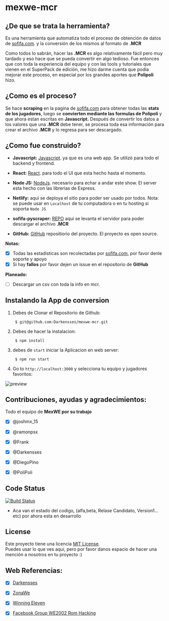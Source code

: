 # mexwe-mcr

## ¿De que se trata la herramienta?
Es una herramienta que automatiza todo el proceso de obtención de datos de [sofifa.com](https://sofifa.com/). y la conversión de los mismos al formato de **.MCR**

Como todos lo sabrán, hacer las **.MCR** es algo relativamente fácil pero muy tardado y eso hace que se pueda convertir en algo tedioso. Fue entonces que con toda la experiencia del equipo y con las tools y tutoriales que vienen en el SuperPack de edición, me hizo darme cuenta que podía mejorar este proceso, en especial por los grandes aportes que **Polipoli** hizo.



## ¿Como es el proceso?
Se hace **scraping** en la pagina de [sofifa.com](https://sofifa.com/) para obtener todas las **stats de los jugadores**, luego se **convierten mediante las formulas de Polipoli** y que ahora estan escritas en **Javascript.** Después de convertir los datos a los valores que una **.MCR** debe tener, se procesa toda esa información para crear el archivo **.MCR** y lo regresa para ser descargado.

  
## ¿Como fue construido?
- **Javascript:** [Javascript](https://developer.mozilla.org/es/docs/Web/JavaScript).  ya que es una web app. Se utilizó para todo el backend y frontend.

- **React:** [React](https://es.reactjs.org/). para todo el UI que esta hecho hasta el momento.

- **Node JS:** [NodeJs](https://nodejs.org/es/). necesario para echar a andar este show. El server esta hecho con las librerias de Express.

- **Netlify:**  aqui se deploya el sitio para poder ser usado por todos. 
Nota: se puede usar en `Localhost` de tu computadora o en tu hosting si soporta `Node JS`

- **sofifa-pyscraper:**  [REPO](https://github.com/Darkensses/sofifa-pyscraper) aqui se levanta el servidor para poder descargar el archivo **.MCR**

- **GitHub:** [GitHub](https://github.com/Darkensses/mexwe-mcr) repositiorio del proyecto. El proyecto es open source.


**Notas:**
- [x] Todas las estadisticas son recolectadas por [sofifa.com](https://sofifa.com/), por favor denle soporte y apoyo
- [x] Si hay **fallos** por favor dejen un issue en el repositorio de **GitHub**

**Planeado:**
- [ ] Descargar un csv con toda la info en mcr.



## Instalando la App de conversion

1. Debes de Clonar el Repositorio de Github:

        $ git@github.com:Darkensses/mexwe-mcr.git

2. Debes de hacer la instalacion:

        $ npm install


3. debes de `start` iniciar la Aplicacion en web server:

        $ npm run start

4. Go to `http://localhost:3000` y selecciona tu equipo y jugadores favoritos:

![preview](https://i.ibb.co/3MxDPrJ/mexwemcr.jpg)


## Contribuciones, ayudas y agradecimientos:
Todo el equipo de **MexWE por su trabajo**

- [x] @joshmx_15
- [x] @ramonpsx
- [x] @Frank
- [x] @Darkensses
- [x] @DiegoPino
- [x] @PoliPoli


## Code Status
[![Build Status](https://badge.buildkite.com/ab1152b6a1f6a61d3ea4ec5b3eece8d4c2b830998459c75352.svg?branch=master)](https://buildkite.com/)

- Aca van el estado del codigo, (alfa,beta, Relase Candidato, Version1... etc) por ahora esta en desarrollo

## License
Este proyecto tiene una licencia [MIT License](https://opensource.org/licenses/MIT).
<br/>
Puedes usar lo que ves aqui, pero por favor danos espacio de hacer una mención a nosotros en tu proyecto :)
 
## Web Referencias:
- [x] [Darkensses](https://darkensses.me/)
- [x] [ZonaWe](http://zonawe.forosactivos.net/)
- [x] [Winning Eleven](https://winningeleven-games.com/)
- [x] [Facebook Group WE2002 Rom Hacking](https://www.facebook.com/groups/365322350532665/)


